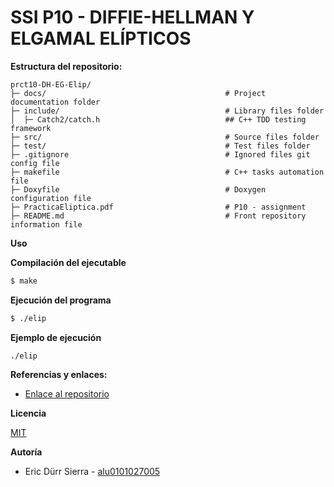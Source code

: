 # SSI P10 - DIFFIE-HELLMAN Y ELGAMAL ELÍPTICOS


**Estructura del repositorio:**

```
prct10-DH-EG-Elip/
├─ docs/                                        # Project documentation folder
├─ include/                                     # Library files folder
│  ├─ Catch2/catch.h                            ## C++ TDD testing framework
├─ src/                                         # Source files folder
├─ test/                                        # Test files folder
├─ .gitignore                                   # Ignored files git config file
├─ makefile                                     # C++ tasks automation file
├─ Doxyfile                                     # Doxygen configuration file 
├─ PracticaEliptica.pdf                         # P10 - assignment
├─ README.md                                    # Front repository information file
```

**Uso**

**Compilación del ejecutable**

```bash
$ make
```

**Ejecución del programa**

```bash
$ ./elip

```

**Ejemplo de ejecución**

```
./elip
```


**Referencias y enlaces:**

- [Enlace al repositorio](https://github.com/Eric-Durr/P10-DH-EG-Elip)


**Licencia**

[MIT](https://choosealicense.com/licenses/mit/)

**Autoría**

- Eric Dürr Sierra - [alu0101027005](alu0101027005@ull.edu.es)


